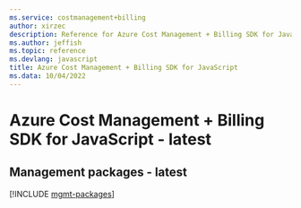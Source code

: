 ```yaml
---
ms.service: costmanagement+billing
author: xirzec
description: Reference for Azure Cost Management + Billing SDK for JavaScript
ms.author: jeffish
ms.topic: reference
ms.devlang: javascript
title: Azure Cost Management + Billing SDK for JavaScript
ms.data: 10/04/2022
---
```

# Azure Cost Management + Billing SDK for JavaScript - latest

## Management packages - latest
[!INCLUDE [mgmt-packages](cost-management-+-billing-mgmt-index.md)]